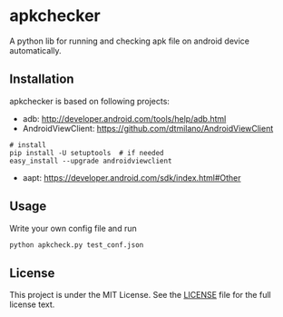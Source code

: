 # apkchecker

A python lib for running and checking apk file on android device automatically.

## Installation

apkchecker is based on following projects:

* adb: <http://developer.android.com/tools/help/adb.html>
* AndroidViewClient: <https://github.com/dtmilano/AndroidViewClient>

```
# install
pip install -U setuptools  # if needed
easy_install --upgrade androidviewclient
```
* aapt: <https://developer.android.com/sdk/index.html#Other>

## Usage
Write your own config file and run
``` python
python apkcheck.py test_conf.json
```

## License
This project is under the MIT License. See the [LICENSE](LICENSE) file for the full license text.